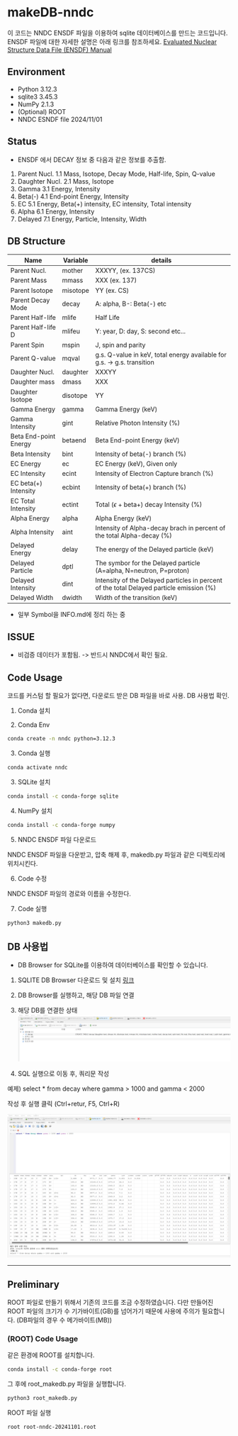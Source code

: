 # makeDB-nndc

이 코드는 NNDC ENSDF 파일을 이용하여 sqlite 데이터베이스를 만드는 코드입니다.
ENSDF 파일에 대한 자세한 설명은 아래 링크를 참조하세요.
[Evaluated Nuclear Structure Data File (ENSDF) Manual](https://www.nndc.bnl.gov/ensdf/ensdf-manual.pdf)

## Environment

- Python 3.12.3
- sqlite3 3.45.3
- NumPy 2.1.3
- (Optional) ROOT 
- NNDC ESNDF file 2024/11/01

## Status

- ENSDF 에서 DECAY 정보 중 다음과 같은 정보를 추출함.

1. Parent Nucl.
	1.1 Mass, Isotope, Decay Mode, Half-life, Spin, Q-value
2. Daughter Nucl.
	2.1 Mass, Isotope
3. Gamma
	3.1 Energy, Intensity
4. Beta(-)
	4.1 End-point Energy, Intensity
5. EC
	5.1 Energy, Beta(+) intensity, EC intensity, Total intensity
6. Alpha
	6.1 Energy, Intensity
7. Delayed
	7.1 Energy, Particle, Intensity, Width

## DB Structure

| Name  | Variable  | details  |
| ----- | ----- | ----- |
| Parent Nucl.  | mother  | XXXYY, (ex. 137CS)  |
| Parent Mass  | mmass  | XXX (ex. 137)  |
| Parent Isotope  | misotope  | YY (ex. CS)  |
| Parent Decay Mode  | decay  | A: alpha, B-: Beta(-) etc  |
| Parent Half-life  | mlife  | Half Life  |
| Parent Half-life D  | mlifeu  | Y: year, D: day, S: second etc...  |
| Parent Spin  | mspin  | J, spin and parity  |
| Parent Q-value  | mqval  | g.s. Q-value in keV, total energy available for g.s. -> g.s. transition |
| Daughter Nucl.  | daughter  | XXXYY  |
| Daughter mass  | dmass  | XXX  |
| Daughter Isotope  | disotope  | YY  |
| Gamma Energy  | gamma  | Gamma Energy (keV)  |
| Gamma Intensity  | gint  | Relative Photon Intensity (%)  |
| Beta End-point Energy | betaend  | Beta End-point Energy (keV)  |
| Beta Intensity  | bint  | Intensity of beta(-) branch (%)  |
| EC Energy  | ec | EC Energy (keV), Given only  |
| EC Intensity  | ecint  | Intensity of Electron Capture branch (%)  |
| EC beta(+) Intensity  | ecbint  | Intensity of beta(+) branch (%)  |
| EC Total Intensity  | ectint  | Total ($\epsilon$ + beta+) decay Intensity (%) |
| Alpha Energy  | alpha  | Alpha Energy (keV)  |
| Alpha Intensity  | aint  | Intensity of Alpha-decay brach in percent of the total Alpha-decay (%)  |
| Delayed Energy | delay | The energy of the Delayed particle (keV) |
| Delayed Particle | dptl | The symbor for the Delayed particle (A=alpha, N=neutron, P=proton) |
| Delayed Intensity | dint | Intensity of the Delayed particles in percent of the total Delayed particle emission (%) |
| Delayed Width | dwidth | Width of the transition (keV) |

- 일부 Symbol을 INFO.md에 정리 하는 중 

## ISSUE

* 비검증 데이터가 포함됨. -> 반드시 NNDC에서 확인 필요.

## Code Usage

코드를 커스텀 할 필요가 없다면, 다운로드 받은 DB 파일을 바로 사용.
DB 사용법 확인.

1. Conda 설치

2. Conda Env

```bash
conda create -n nndc python=3.12.3
```

3. Conda 실행

```bash
conda activate nndc
```

3. SQLite 설치

```bash
conda install -c conda-forge sqlite
```

4. NumPy 설치

```bash
conda install -c conda-forge numpy
```

5. NNDC ENSDF 파일 다운로드

 NNDC ENSDF 파일을 다운받고, 압축 해제 후, makedb.py 파일과 같은 디렉토리에 위치시킨다.

6. Code 수정

 NNDC ENSDF 파일의 경로와 이름을 수정한다.

7. Code 실행

```python
python3 makedb.py
```

## DB 사용법

- DB Browser for SQLite를 이용하여 데이터베이스를 확인할 수 있습니다.

1. SQLITE DB Browser 다운로드 및 설치 [링크](https://sqlitebrowser.org/)
   
2. DB Browser를 실행하고, 해당 DB 파일 연결

3. 해당 DB를 연결한 상태
![dbbrowser1](https://github.com/Jooyoung08/makeDB-nndc/blob/bc1d8b963b19973e04215de9b46237b2ad63e5d0/sqlite-01.png)

4. SQL 실행으로 이동 후, 쿼리문 작성

예제) select * from decay where gamma > 1000 and gamma < 2000

작성 후 실행 클릭 (Ctrl+retur, F5, Ctrl+R)

![dbbrowser2](https://github.com/Jooyoung08/makeDB-nndc/blob/bc1d8b963b19973e04215de9b46237b2ad63e5d0/sqlite-02.png)


---

## Preliminary

ROOT 파일로 만들기 위해서 기존의 코드를 조금 수정하였습니다.
다만 만들어진 ROOT 파일의 크기가 수 기가바이트(GB)를 넘어가기 때문에 사용에 주의가 필요합니다.
(DB파일의 경우 수 메가바이트(MB))

### (ROOT) Code Usage

같은 환경에 ROOT를 설치합니다.

```bash
conda install -c conda-forge root
```

그 후에 root_makedb.py 파일을 실행합니다.

```python
python3 root_makedb.py
```

ROOT 파일 실행

```sh
root root-nndc-20241101.root
```
